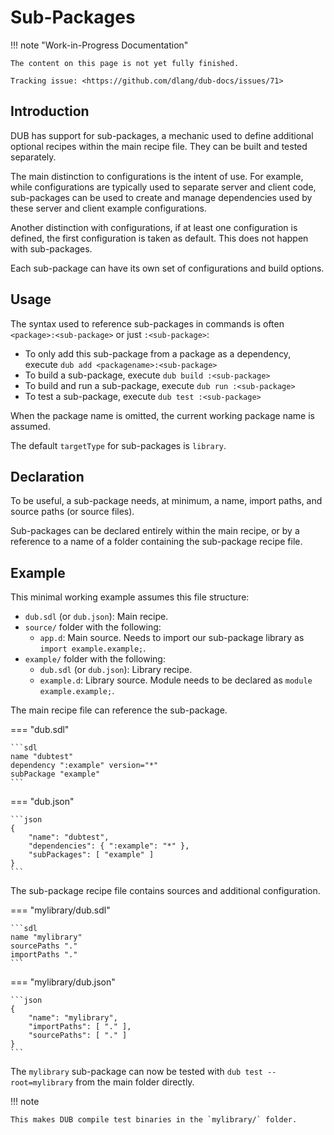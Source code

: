 # Sub-Packages

!!! note "Work-in-Progress Documentation"

    The content on this page is not yet fully finished.

    Tracking issue: <https://github.com/dlang/dub-docs/issues/71>

## Introduction

DUB has support for sub-packages, a mechanic used to define additional optional
recipes within the main recipe file. They can be built and tested separately.

The main distinction to configurations is the intent of use. For example,
while configurations are typically used to separate server and client code,
sub-packages can be used to create and manage dependencies used by
these server and client example configurations.

Another distinction with configurations, if at least one configuration is defined,
the first configuration is taken as default. This does not happen with sub-packages.

Each sub-package can have its own set of configurations and build options.

## Usage

The syntax used to reference sub-packages in commands is often `<package>:<sub-package>` or just `:<sub-package>`:
- To only add this sub-package from a package as a dependency, execute `dub add <packagename>:<sub-package>`
- To build a sub-package, execute `dub build :<sub-package>`
- To build and run a sub-package, execute `dub run :<sub-package>`
- To test a sub-package, execute `dub test :<sub-package>`

When the package name is omitted, the current working package name is assumed.

The default `targetType` for sub-packages is `library`.

## Declaration

To be useful, a sub-package needs, at minimum, a name, import paths,
and source paths (or source files).

Sub-packages can be declared entirely within the main recipe, or by a
reference to a name of a folder containing the sub-package recipe file.

## Example

This minimal working example assumes this file structure:
- `dub.sdl` (or `dub.json`): Main recipe.
- `source/` folder with the following:
  - `app.d`: Main source. Needs to import our sub-package library as `import example.example;`.
- `example/` folder with the following:
  - `dub.sdl` (or `dub.json`): Library recipe.
  - `example.d`: Library source. Module needs to be declared as `module example.example;`.

The main recipe file can reference the sub-package.

=== "dub.sdl"

    ```sdl
    name "dubtest"
    dependency ":example" version="*"
    subPackage "example"
    ```

=== "dub.json"

    ```json
    {
        "name": "dubtest",
        "dependencies": { ":example": "*" },
        "subPackages": [ "example" ]
    }
    ```

The sub-package recipe file contains sources and additional configuration.

=== "mylibrary/dub.sdl"

    ```sdl
    name "mylibrary"
    sourcePaths "."
    importPaths "."
    ```

=== "mylibrary/dub.json"

    ```json
    {
        "name": "mylibrary",
        "importPaths": [ "." ],
        "sourcePaths": [ "." ]
    }
    ```

The `mylibrary` sub-package can now be tested with `dub test --root=mylibrary` from the
main folder directly.

!!! note

    This makes DUB compile test binaries in the `mylibrary/` folder.
